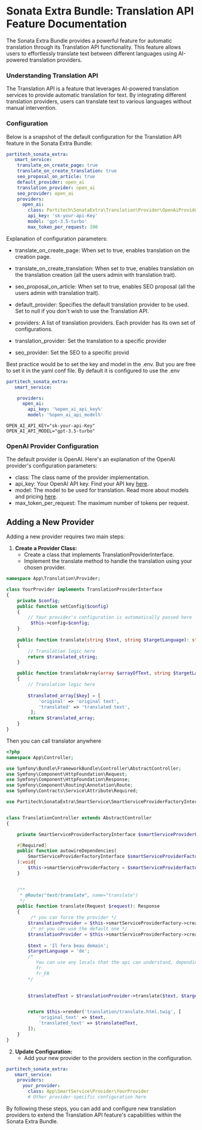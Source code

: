 # Sonata Extra Bundle: Translation API Feature Documentation

The Sonata Extra Bundle provides a powerful feature for automatic translation through its Translation API functionality. This feature allows users to effortlessly translate text between different languages using AI-powered translation providers.

### Understanding Translation API

The Translation API is a feature that leverages AI-powered translation services to provide automatic translation for text. By integrating different translation providers, users can translate text to various languages without manual intervention.

### Configuration

Below is a snapshot of the default configuration for the Translation API feature in the Sonata Extra Bundle:


```yaml
partitech_sonata_extra:
   smart_service:
    translate_on_create_page: true
    translate_on_create_translation: true
    seo_proposal_on_article: true
    default_provider: open_ai
    translation_provider: open_ai
    seo_provider: open_ai
    providers:
      open_ai:
        class: Partitech\SonataExtra\Translation\Provider\OpenAiProvider
        api_key: 'sk-your-api-Key'
        model: 'gpt-3.5-turbo'
        max_token_per_request: 200
```

Explanation of configuration parameters:

- translate_on_create_page: When set to true, enables translation on the creation page.
- translate_on_create_translation: When set to true, enables translation on the translation creation (all the users admin with translation trait).
- seo_proposal_on_article: When set to true, enables SEO proposal (all the users admin with translation trait).
- default_provider: Specifies the default translation provider to be used. Set to null if you don't wish to use the Translation API.
- providers: A list of translation providers. Each provider has its own set of configurations.

- translation_provider: Set the translation to a specific provider
- seo_provider: Set the SEO to a specific provid

Best practice would be to set the key and model in the .env. 
But you are free to set it in the yaml conf file. By default it is configured to use the .env
```yaml
partitech_sonata_extra:
   smart_service:

    providers:
      open_ai:
        api_key: '%open_ai_api_key%'
        model: '%open_ai_api_model%'

```
```dotenv
OPEN_AI_API_KEY="sk-your-api-Key"
OPEN_AI_API_MODEL="gpt-3.5-turbo"
```


### OpenAI Provider Configuration

The default provider is OpenAI. Here's an explanation of the OpenAI provider's configuration parameters:

- class: The class name of the provider implementation.
- api_key: Your OpenAI API key. Find your API key [here](https://platform.openai.com/account/api-keys).
- model: The model to be used for translation. Read more about models and pricing [here](https://openai.com/pricing).
- max_token_per_request: The maximum number of tokens per request.


## Adding a New Provider

Adding a new provider requires two main steps:

1. **Create a Provider Class:**
   - Create a class that implements TranslationProviderInterface.
   - Implement the translate method to handle the translation using your chosen provider.

```php
namespace App\Translation\Provider;

class YourProvider implements TranslationProviderInterface
{
    private $config;
    public function setConfig($config)
    {
        // Your provider's configuration is automatically passed here 
         $this->config=$config;
    }
    
    public function translate(string $text, string $targetLanguage): string
    {
        // Translation logic here
        return $translated_string;
    }

    public function translateArray(array $arrayOfText, string $targetLanguage): array
    {
        // Translation logic here
        
        $translated_array[$key] = [
            'original' => 'original text',
            'translated' => 'translated text',
         ];
        return $translated_array;
    }
}

```

Then you can call translator anywhere

```php
<?php
namespace App\Controller;

use Symfony\Bundle\FrameworkBundle\Controller\AbstractController;
use Symfony\Component\HttpFoundation\Request;
use Symfony\Component\HttpFoundation\Response;
use Symfony\Component\Routing\Annotation\Route;
use Symfony\Contracts\Service\Attribute\Required;

use Partitech\SonataExtra\SmartService\SmartServiceProviderFactoryInterface;


class TranslationController extends AbstractController
{

    private SmartServiceProviderFactoryInterface $smartServiceProviderFactory;

    #[Required]
    public function autowireDependencies(
        SmartServiceProviderFactoryInterface $smartServiceProviderFactory
    ):void{
        $this->smartServiceProviderFactory = $smartServiceProviderFactory;
    }


    /**
     * @Route("test/translate", name="translate")
     */
    public function translate(Request $request): Response
    {
         /* you can force the provider */
        $translationProvider = $this->smartServiceProviderFactory->create('open_ai');
         /* or you can use the default one */
        $translationProvider = $this->smartServiceProviderFactory->create();
        
        $text = 'Il fera beau demain';
        $targetLanguage = 'de'; 
        /*
           You can use any locals that the api can understand, depending on the service.
           fr
           fr_FR
        */
        

        $translatedText = $translationProvider->translate($text, $targetLanguage);


        return $this->render('translation/translate.html.twig', [
            'original_text' => $text,
            'translated_text' => $translatedText,
        ]);
    }
}
```
2. **Update Configuration:**
   - Add your new provider to the providers section in the configuration.

```yaml
partitech_sonata_extra:
   smart_service:
    providers:
      your_provider:
        class: App\SmartService\Provider\YourProvider
        # Other provider-specific configuration here
```

By following these steps, you can add and configure new translation providers to extend the Translation API feature's capabilities within the Sonata Extra Bundle.